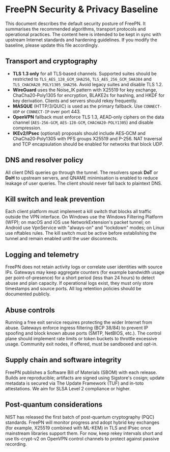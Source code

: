 # FreePN Security & Privacy Baseline

This document describes the default security posture of FreePN.  It
summarises the recommended algorithms, transport protocols and
operational practices.  The content here is intended to be kept in
sync with upstream Internet standards and hardening guidelines.  If
you modify the baseline, please update this file accordingly.

## Transport and cryptography

* **TLS 1.3 only** for all TLS‑based channels.  Supported suites
  should be restricted to `TLS_AES_128_GCM_SHA256`,
  `TLS_AES_256_GCM_SHA384` and `TLS_CHACHA20_POLY1305_SHA256`.  Avoid
  legacy suites and disable TLS 1.2.
* **WireGuard** uses the Noise_IK pattern with X25519 for key
  exchange, ChaCha20‑Poly1305 for encryption, BLAKE2s for hashing, and
  HKDF for key derivation.  Clients and servers should rekey
  frequently.
* **MASQUE** (HTTP/3/QUIC) is used as the primary fallback.  Use
  `CONNECT-UDP` or `CONNECT-IP` over port 443.
* **OpenVPN** fallback must enforce TLS 1.3, AEAD‑only ciphers on the
  data channel (`AES-256-GCM`, `AES-128-GCM`, `CHACHA20-POLY1305`) and
  disable compression.
* **IKEv2/IPsec** (optional) proposals should include AES‑GCM and
  ChaCha20‑Poly1305 with PFS groups X25519 and P-256.  NAT traversal
  and TCP encapsulation should be enabled for networks that block
  UDP.

## DNS and resolver policy

All client DNS queries go through the tunnel.  The resolvers speak
**DoT** or **DoH** to upstream servers, and QNAME minimisation is
enabled to reduce leakage of user queries.  The client should never
fall back to plaintext DNS.

## Kill switch and leak prevention

Each client platform must implement a kill switch that blocks all
traffic outside the VPN interface.  On Windows use the Windows
Filtering Platform (WFP); on macOS and iOS use
NetworkExtension's packet tunnel; on Android use VpnService with
"always-on" and "lockdown" modes; on Linux use nftables rules.  The
kill switch must be active before establishing the tunnel and remain
enabled until the user disconnects.

## Logging and telemetry

FreePN does not retain activity logs or correlate user identities with
source IPs.  Gateways may keep aggregate counters (for example
bandwidth usage per point-of-presence) for a short period (less than
24 hours) to detect abuse and plan capacity.  If operational logs
exist, they must only store timestamps and source ports.  All log
retention policies should be documented publicly.

## Abuse controls

Running a free exit service requires protecting the wider Internet
from abuse.  Gateways enforce ingress filtering (BCP 38/84) to
prevent IP spoofing and block known abuse ports (SMTP, NetBIOS,
etc.).  The control plane should implement rate limits or token
buckets to throttle excessive usage.  Community exit nodes, if
offered, must be sandboxed and opt-in.

## Supply chain and software integrity

FreePN publishes a Software Bill of Materials (SBOM) with each
release.  Builds are reproducible; artifacts are signed using
Sigstore's cosign; update metadata is secured via The Update
Framework (TUF) and in-toto attestations.  We aim for SLSA Level 2
compliance or higher.

## Post‑quantum considerations

NIST has released the first batch of post-quantum cryptography (PQC)
standards.  FreePN will monitor progress and adopt hybrid key
exchanges (for example, X25519 combined with ML-KEM) in TLS and IPsec
once mainstream libraries support them.  For now, keep rekey intervals
short and use tls-crypt-v2 on OpenVPN control channels to protect
against passive recording.
